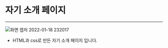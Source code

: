 # 자기 소개 페이지 
***

![화면 캡처 2022-01-18 232017](https://user-images.githubusercontent.com/88622471/149955175-e95d7bab-f1fd-42c7-b4d8-155c2e02bc21.png)

* HTML과 css로 만든 자기 소개 페이지 입니다. 
